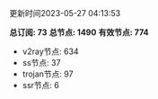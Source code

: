 更新时间2023-05-27 04:13:53

**总订阅: 73**
**总节点: 1490**
**有效节点: 774**
- v2ray节点: 634
- ss节点: 37
- trojan节点: 97
- ssr节点: 6
